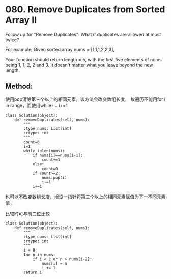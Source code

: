 # 080. Remove Duplicates from Sorted Array II

Follow up for "Remove Duplicates":
What if duplicates are allowed at most twice?

For example,
Given sorted array nums = [1,1,1,2,2,3],

Your function should return length = 5, with the first five elements of nums being 1, 1, 2, 2 and 3. It doesn't matter what you leave beyond the new length.

## Method:
使用pop清除第三个以上的相同元素，该方法会改变数组长度，
故遍历不能用for i in range，而使用while i... i+=1

    class Solution(object):
        def removeDuplicates(self, nums):
            """
            :type nums: List[int]
            :rtype: int
            """
            count=0
            i=1
            while i<len(nums):
                if nums[i]==nums[i-1]:
                    count+=1
                else:
                    count=0
                if count>=2:
                    nums.pop(i)
                    i-=1
                i+=1
也可以不改变数组长度，增设一指针将第三个以上的相同元素赋值为下一不同元素值：

比较时可与前二位比较

    class Solution(object):
        def removeDuplicates(self, nums):
            """
            :type nums: List[int]
            :rtype: int
            """
            i = 0
            for n in nums:
                if i < 2 or n > nums[i-2]:
                    nums[i] = n
                    i += 1
            return i
